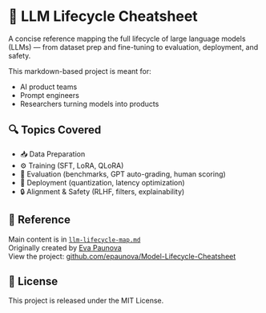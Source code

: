 # 📘 LLM Lifecycle Cheatsheet

A concise reference mapping the full lifecycle of large language models (LLMs) — from dataset prep and fine-tuning to evaluation, deployment, and safety.

This markdown-based project is meant for:
- AI product teams
- Prompt engineers
- Researchers turning models into products

## 🔍 Topics Covered

- 📥 Data Preparation  
- ⚙️ Training (SFT, LoRA, QLoRA)  
- 🧪 Evaluation (benchmarks, GPT auto-grading, human scoring)  
- 🚀 Deployment (quantization, latency optimization)  
- 🔒 Alignment & Safety (RLHF, filters, explainability)

## 📎 Reference

Main content is in [`llm-lifecycle-map.md`](llm-lifecycle-map.md)  
Originally created by [Eva Paunova](https://linkedin.com/in/epaunova)  
View the project: [github.com/epaunova/Model-Lifecycle-Cheatsheet](https://github.com/epaunova/Model-Lifecycle-Cheatsheet)

## 📄 License

This project is released under the MIT License.